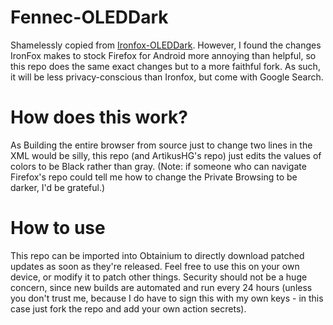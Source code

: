 # Fennec-OLEDDark

Shamelessly copied from [Ironfox-OLEDDark](https://github.com/ArtikusHG/Ironfox-OLEDDark). However, I found the changes IronFox makes to stock Firefox for Android more annoying than helpful, so this repo does the same exact changes but to a more faithful fork. As such, it will be less privacy-conscious than Ironfox, but come with Google Search.

# How does this work?

As Building the entire browser from source just to change two lines in the XML would be silly, this repo (and ArtikusHG's repo) just edits the values of colors to be Black rather than gray. (Note: if someone who can navigate Firefox's repo could tell me how to change the Private Browsing to be darker, I'd be grateful.)

# How to use

This repo can be imported into Obtainium to directly download patched updates as soon as they're released. Feel free to use this on your own device, or modify it to patch other things. Security should not be a huge concern, since new builds are automated and run every 24 hours (unless you don't trust me, because I do have to sign this with my own keys - in this case just fork the repo and add your own action secrets).
